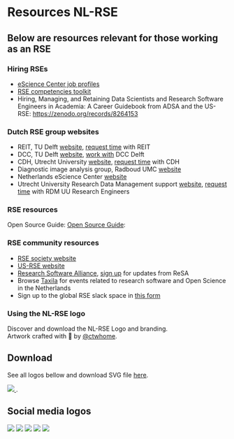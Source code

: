 # Resources NL-RSE

## Below are resources relevant for those working as an RSE
### Hiring RSEs
- [eScience Center job profiles](https://zenodo.org/records/7805870)
- [RSE competencies toolkit](https://rsetoolkit.github.io/rse-competencies-toolkit/)
- Hiring, Managing, and Retaining Data Scientists and Research Software Engineers in Academia: A Career Guidebook from ADSA and the US-RSE: https://zenodo.org/records/8264153 

### Dutch RSE group websites
- REIT, TU Delft [website](https://reit.tudelft.nl/), [request time](https://reit.tudelft.nl/#/#workwithus) with REIT
- DCC, TU Delft [website](https://www.tudelft.nl/en/library/support/library-for-researchers/setting-up-research/dcc), [work with](https://www.tudelft.nl/en/library/support/library-for-researchers/setting-up-research/dcc/contact) DCC Delft
- CDH, Utrecht University [website](https://cdh.uu.nl/), [request time](https://cdh.uu.nl/support/researchers/) with CDH 
- Diagnostic image analysis group, Radboud UMC [website](https://www.diagnijmegen.nl/)
- Netherlands eScience Center [website](https://www.esciencecenter.nl/)
- Utrecht University Research Data Management support [website](https://www.uu.nl/en/research/research-data-management/support/research-engineers), [request time](https://forms.uu.nl/universiteitutrecht/re_request) with RDM UU Research Engineers

### RSE resources
Open Source Guide:
[Open Source Guide](https://opensource.guide/): 

### RSE community resources
- [RSE society website](https://society-rse.org/)
- [US-RSE website](https://us-rse.org/)
- [Research Software Alliance](https://www.researchsoft.org/), [sign up](https://dashboard.mailerlite.com/forms/778129/110635094443558050/share) for updates from ReSA
- Browse [Taxila](https://taxila.nl/) for events related to research software and Open Science in the Netherlands
- Sign up to the global RSE slack space in [this form](https://docs.google.com/forms/d/e/1FAIpQLSdqs-_QNwQFzCIUEafah91E5E00lGUEnTPC4jjYbGUqPjONwA/viewform)


### Using the NL-RSE logo
Discover and download the NL-RSE Logo and branding. <br>
Artwork crafted with <span class="mr-1">🤍</span> by <a target="_blank" href="https://www.ctwhome.com/">@ctwhome</a>.

## Download
See all logos bellow and download SVG file <a target="_blank" href="/resources/logo/NL_RSE Branding and Logo.svg">here</a>.

<a target="_blank" href="/resources/logo/NL_RSE Branding and Logo.svg">
  <img src="/resources/logo/NL_RSE Branding and Logo.webp" />
</a>.

## Social media logos
<div class="flex flex-wrap">
  <img src="/resources/logo/Social Light.jpg"/>
  <img src="/resources/logo/Social Dark.jpg"/>
  <img src="/resources/logo/Social Color-1.jpg"/>
  <img src="/resources/logo/Social Color.jpg"/>
  <img src="/resources/logo/Artwork 2 - plural.jpg" />
</div>
